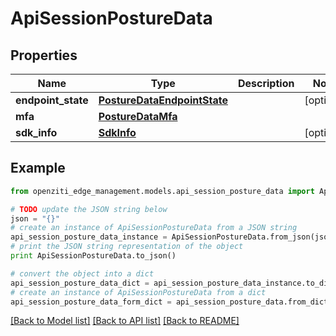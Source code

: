 # ApiSessionPostureData


## Properties
Name | Type | Description | Notes
------------ | ------------- | ------------- | -------------
**endpoint_state** | [**PostureDataEndpointState**](PostureDataEndpointState.md) |  | [optional] 
**mfa** | [**PostureDataMfa**](PostureDataMfa.md) |  | 
**sdk_info** | [**SdkInfo**](SdkInfo.md) |  | [optional] 

## Example

```python
from openziti_edge_management.models.api_session_posture_data import ApiSessionPostureData

# TODO update the JSON string below
json = "{}"
# create an instance of ApiSessionPostureData from a JSON string
api_session_posture_data_instance = ApiSessionPostureData.from_json(json)
# print the JSON string representation of the object
print ApiSessionPostureData.to_json()

# convert the object into a dict
api_session_posture_data_dict = api_session_posture_data_instance.to_dict()
# create an instance of ApiSessionPostureData from a dict
api_session_posture_data_form_dict = api_session_posture_data.from_dict(api_session_posture_data_dict)
```
[[Back to Model list]](../README.md#documentation-for-models) [[Back to API list]](../README.md#documentation-for-api-endpoints) [[Back to README]](../README.md)


